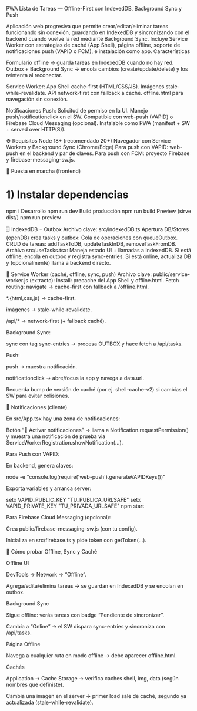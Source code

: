 PWA Lista de Tareas — Offline-First con IndexedDB, Background Sync y Push

Aplicación web progresiva que permite crear/editar/eliminar tareas funcionando sin conexión, guardando en IndexedDB y sincronizando con el backend cuando vuelve la red mediante Background Sync. Incluye Service Worker con estrategias de caché (App Shell), página offline, soporte de notificaciones push (VAPID o FCM), e instalación como app.
Características

Formulario offline → guarda tareas en IndexedDB cuando no hay red.
Outbox + Background Sync → encola cambios (create/update/delete) y los reintenta al reconectar.

Service Worker:
App Shell cache-first (HTML/CSS/JS).
Imágenes stale-while-revalidate.
API network-first con fallback a caché.
offline.html para navegación sin conexión.

Notificaciones Push:
Solicitud de permiso en la UI.
Manejo push/notificationclick en el SW.
Compatible con web-push (VAPID) o Firebase Cloud Messaging (opcional).
Instalable como PWA (manifest + SW + served over HTTP(S)).

⚙️ Requisitos
Node 18+ (recomendado 20+)
Navegador con Service Workers y Background Sync (Chrome/Edge)
Para push con VAPID: web-push en el backend y par de claves.
Para push con FCM: proyecto Firebase y firebase-messaging-sw.js.

🚀 Puesta en marcha (frontend)
# 1) Instalar dependencias
npm i
Desarrollo
npm run dev
Build producción
npm run build
 Preview (sirve dist/)
npm run preview

🗄️ IndexedDB + Outbox
Archivo clave: src/indexedDB.ts
Apertura DB/Stores (openDB) crea tasks y outbox:
Cola de operaciones con queueOutbox.
CRUD de tareas: addTaskToDB, updateTaskInDB, removeTaskFromDB.
Archivo src/useTasks.tsx:
Maneja estado UI + llamadas a IndexedDB.
Si está offline, encola en outbox y registra sync-entries.
Si está online, actualiza DB y (opcionalmente) llama a backend directo.

🧰 Service Worker (caché, offline, sync, push)
Archivo clave: public/service-worker.js (extracto):
Install: precache del App Shell y offline.html.
Fetch routing:
navigate → cache-first con fallback a /offline.html.

*.{html,css,js} → cache-first.

imágenes → stale-while-revalidate.

/api/* → network-first (+ fallback caché).

Background Sync:

sync con tag sync-entries → procesa OUTBOX y hace fetch a /api/tasks.

Push:

push → muestra notificación.

notificationclick → abre/focus la app y navega a data.url.

Recuerda bump de versión de caché (por ej. shell-cache-v2) si cambias el SW para evitar colisiones.

🔔 Notificaciones (cliente)

En src/App.tsx hay una zona de notificaciones:

Botón “🔔 Activar notificaciones” → llama a Notification.requestPermission() y muestra una notificación de prueba via ServiceWorkerRegistration.showNotification(...).

Para Push con VAPID:

En backend, genera claves:

node -e "console.log(require('web-push').generateVAPIDKeys())"


Exporta variables y arranca server:

setx VAPID_PUBLIC_KEY  "TU_PUBLICA_URLSAFE"
setx VAPID_PRIVATE_KEY "TU_PRIVADA_URLSAFE"
npm start

Para Firebase Cloud Messaging (opcional):

Crea public/firebase-messaging-sw.js (con tu config).

Inicializa en src/firebase.ts y pide token con getToken(...).

🧪 Cómo probar Offline, Sync y Caché

Offline UI

DevTools → Network → “Offline”.

Agrega/edita/elimina tareas → se guardan en IndexedDB y se encolan en outbox.

Background Sync

Sigue offline: verás tareas con badge “Pendiente de sincronizar”.

Cambia a “Online” → el SW dispara sync-entries y sincroniza con /api/tasks.

Página Offline

Navega a cualquier ruta en modo offline → debe aparecer offline.html.

Cachés

Application → Cache Storage → verifica caches shell, img, data (según nombres que definiste).

Cambia una imagen en el server → primer load sale de caché, segundo ya actualizada (stale-while-revalidate).
